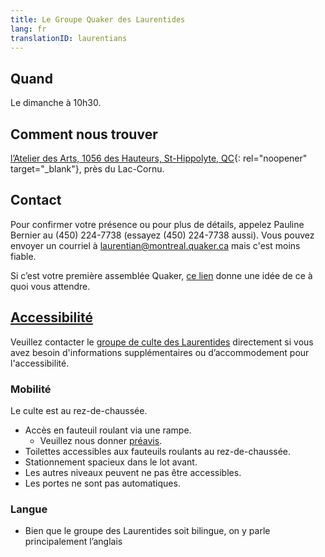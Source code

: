 ```yaml
---
title: Le Groupe Quaker des Laurentides
lang: fr
translationID: laurentians
---
```

## Quand
Le dimanche à 10h30. 
## Comment nous trouver
[l’Atelier des Arts, 1056 des Hauteurs, St-Hippolyte, QC](https://goo.gl/maps/9LgPP2XZ7VcxjvDQ9){: rel="noopener" target="_blank"}, près du Lac-Cornu.
## Contact <span class="stanchor"><a name="contact"></a></span>
Pour confirmer votre présence ou pour plus de détails, appelez Pauline Bernier au (450) 224-7738 (essayez (450) 224-7738 aussi). Vous pouvez envoyer un courriel à [laurentian@montreal.quaker.ca](mailto:laurentian@montreal.quaker.ca) mais c'est moins fiable.

Si c’est votre première assemblée Quaker, [ce lien](/a_propos) donne une idée de ce à quoi vous attendre.

## [Accessibilité](/accessibilité) <span class="stanchor"><a name="accessibilité"></a></span>
Veuillez contacter le [groupe de culte des Laurentides](/laurentides) directement si vous avez besoin d'informations supplémentaires ou d’accommodement pour l'accessibilité.

### Mobilité
Le culte est au rez-de-chaussée.
* Accès en fauteuil roulant via une rampe.
  * Veuillez nous donner [préavis](/laurentides#contact).
* Toilettes accessibles aux fauteuils roulants au rez-de-chaussée.
* Stationnement spacieux dans le lot avant.
* Les autres niveaux peuvent ne pas être accessibles.
* Les portes ne sont pas automatiques.

### Langue
* Bien que le groupe des Laurentides soit bilingue, on y parle principalement l’anglais
